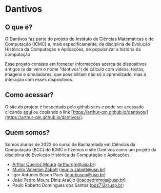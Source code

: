 # Dantivos

## O que é?
O Dantivos faz parte do projeto do Instituto de Ciências Matemáticas e de Computação (ICMC) e, mais especificamente, da disciplina de Evolução Histórica da Computação e Aplicações, de popularizar a história da computação.

Esse projeto consiste em fornecer informações acerca de dispositivos antigos (e daí vem o nome "dantivos") de cálculo com vídeos, textos, imagens e simuladores, que possibilitam não só o aprendizado, mas a interação com esses dispositivos.

## Como acessar?
O site do projeto é hospedado pelo github sites e pode ser acessado clicando [aqui](https://arthur-qm.github.io/dantivos/) ou copiando o link [https://arthur-qm.github.io/dantivos/](https://arthur-qm.github.io/dantivos/).

## Quem somos?
Somos alunos de 2022 do curso de Bacharelado em Ciências da Computação (BCC) do ICMC e fizemos o site Dantivos como um projeto da disciplina de Evolução Histórica da Computação e Aplicações.
- [Arthur Queiroz Moura](https://github.com/arthur-qm) (arthurqm@usp.br)
- [Murilo Valentim Zabott](https://github.com/murilo-zabott) (murilo.zabott@usp.br)
- Igor Antunes Boson Paes (igor.boson@usp.br)
- João Pedro Moura Diniz Araújo (joaopedromda@usp.br)
- Paulo Roberto Domingues dos Santos (pds712@usp.br)
